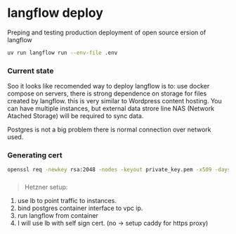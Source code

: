 # langflow deploy

Preping and testing production deployment of open source ersion of langflow

```sh
uv run langflow run --env-file .env
```

### Current state

Soo it looks like recomended way to deploy langflow is to:
use docker compose on servers, there is strong dependence on storage for files created by langflow.
this is very similar to Wordpress content hosting. You can have multiple instances,
but external data strore line NAS (Network Atached Storage) will be required to sync data.

Postgres is not a big problem there is normal connection over network used.

### Generating cert

```bash
openssl req -newkey rsa:2048 -nodes -keyout private_key.pem -x509 -days 365 -out public_certificate.pem
```

###

 > Hetzner setup:

1. use lb to point traffic to instances.
2. bind postgres container interface to vpc ip.
3. run langflow from container
4. I will use lb with self sign cert. (no -> setup caddy for https proxy)
